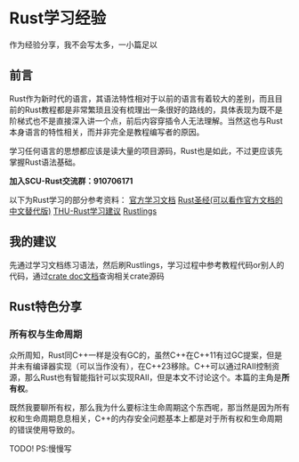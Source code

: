 # Rust学习经验

作为经验分享，我不会写太多，一小篇足以

## 前言
Rust作为新时代的语言，其语法特性相对于以前的语言有着较大的差别，而且目前的Rust教程都是非常繁琐且没有梳理出一条很好的路线的，具体表现为既不是阶梯式也不是直接深入讲一个点，前后内容穿插令人无法理解。当然这也与Rust本身语言的特性相关，而并非完全是教程编写者的原因。

学习任何语言的思想都应该是读大量的项目源码，Rust也是如此，不过更应该先掌握Rust语法基础。

**加入SCU-Rust交流群：910706171**

以下为Rust学习的部分参考资料：
[官方学习文档](https://doc.rust-lang.org/book/)
[Rust圣经(可以看作官方文档的中文替代版)](https://course.rs)
[THU-Rust学习建议](https://github.com/rcore-os/rCore/wiki/os-tutorial-summer-of-code-2020#step-0-%E8%87%AA%E5%AD%A6rust%E7%BC%96%E7%A8%8B%E5%A4%A7%E7%BA%A67%E5%A4%A9)
[Rustlings](https://github.com/rust-lang/rustlings)

## 我的建议

先通过学习文档练习语法，然后刷Rustlings，学习过程中参考教程代码or别人的代码，通过[crate doc文档](https://docs.rs/)查询相关crate源码

## Rust特色分享

### 所有权与生命周期

众所周知，Rust同C++一样是没有GC的，虽然C++在C++11有过GC提案，但是并未有编译器实现（可以当作没有），在C++23移除。C++可以通过RAII控制资源，那么Rust也有智能指针可以实现RAII，但是本文不讨论这个。本篇的主角是**所有权**。

既然我要聊所有权，那么我为什么要标注生命周期这个东西呢，那当然是因为所有权和生命周期息息相关，C++的内存安全问题基本上都是对于所有权和生命周期的错误使用导致的。

TODO!
PS:慢慢写